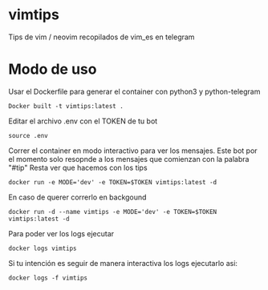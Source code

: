 # vimtips
Tips de vim / neovim recopilados de vim_es en telegram 


# Modo de uso

Usar el Dockerfile para generar el container con python3 y python-telegram

`Docker built -t vimtips:latest .`

Editar el archivo .env con el TOKEN de tu bot

`source .env`

Correr el container en modo interactivo para ver los mensajes.
Este bot por el momento solo resopnde a los mensajes que comienzan con la palabra "#tip"
Resta ver que hacemos con los tips

`docker run -e MODE='dev' -e TOKEN=$TOKEN vimtips:latest -d`

En caso de querer correrlo en backgound

`docker run -d --name vimtips -e MODE='dev' -e TOKEN=$TOKEN vimtips:latest -d`

Para poder ver los logs ejecutar

`docker logs vimtips`

Si tu intención es seguir de manera interactiva los logs ejecutarlo asi:

`docker logs -f vimtips`

